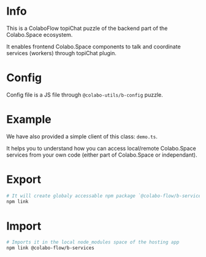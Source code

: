 # Info

This is a ColaboFlow topiChat puzzle of the backend part of the Colabo.Space ecosystem.

It enables frontend Colabo.Space components to talk and coordinate services (workers) through topiChat plugin.

# Config

Config file is a JS file through `@colabo-utils/b-config` puzzle.

# Example

We have also provided a simple client of this class: `demo.ts`.

It helps you to understand how you can access local/remote Colabo.Space services from your own code (either part of Colabo.Space or independant).

# Export

```sh
# It will create globaly accessable npm package `@colabo-flow/b-services`
npm link
```

# Import

```sh
# Imports it in the local node_modules space of the hosting app
npm link @colabo-flow/b-services
```